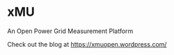 # xMU
An Open Power Grid Measurement Platform

Check out the blog at https://xmuopen.wordpress.com/
